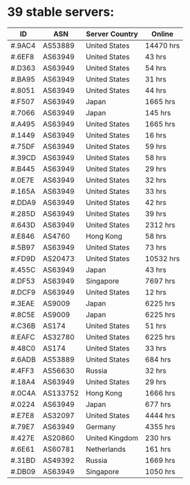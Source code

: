 # 39 stable servers:

| ID | ASN | Server Country | Online |
| ------ | ------ | ------ | ------ |
| #.9AC4 | AS53889 | United States | 14470 hrs |
| #.6EF8 | AS63949 | United States | 43 hrs |
| #.D363 | AS63949 | United States | 54 hrs |
| #.BA95 | AS63949 | United States | 31 hrs |
| #.8051 | AS63949 | United States | 44 hrs |
| #.F507 | AS63949 | Japan | 1665 hrs |
| #.7066 | AS63949 | Japan | 145 hrs |
| #.A495 | AS63949 | United States | 1665 hrs |
| #.1449 | AS63949 | United States | 16 hrs |
| #.75DF | AS63949 | United States | 59 hrs |
| #.39CD | AS63949 | United States | 58 hrs |
| #.B445 | AS63949 | United States | 29 hrs |
| #.0E7E | AS63949 | United States | 32 hrs |
| #.165A | AS63949 | United States | 33 hrs |
| #.DDA9 | AS63949 | United States | 42 hrs |
| #.285D | AS63949 | United States | 39 hrs |
| #.643D | AS63949 | United States | 2312 hrs |
| #.E846 | AS4760 | Hong Kong | 58 hrs |
| #.5B97 | AS63949 | United States | 73 hrs |
| #.FD9D | AS20473 | United States | 10532 hrs |
| #.455C | AS63949 | Japan | 43 hrs |
| #.DF53 | AS63949 | Singapore | 7697 hrs |
| #.DCF9 | AS63949 | United States | 12 hrs |
| #.3EAE | AS9009 | Japan | 6225 hrs |
| #.8C5E | AS9009 | Japan | 6225 hrs |
| #.C36B | AS174 | United States | 51 hrs |
| #.EAFC | AS32780 | United States | 6225 hrs |
| #.48C0 | AS174 | United States | 33 hrs |
| #.6ADB | AS53889 | United States | 684 hrs |
| #.4FF3 | AS56630 | Russia | 32 hrs |
| #.18A4 | AS63949 | United States | 29 hrs |
| #.0C4A | AS133752 | Hong Kong | 1666 hrs |
| #.0224 | AS63949 | Japan | 677 hrs |
| #.E7E8 | AS32097 | United States | 4444 hrs |
| #.79E7 | AS63949 | Germany | 4355 hrs |
| #.427E | AS20860 | United Kingdom | 230 hrs |
| #.6E61 | AS60781 | Netherlands | 161 hrs |
| #.31BD | AS49392 | Russia | 1669 hrs |
| #.DB09 | AS63949 | Singapore | 1050 hrs |

